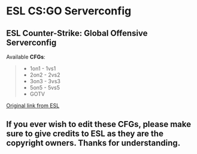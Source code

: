 # ESL CS:GO Serverconfig
## ESL Counter-Strike: Global Offensive Serverconfig

Available **CFGs**:
> - 1on1 - 1vs1
> - 2on2 - 2vs2
> - 3on3 - 3vs3
> - 5on5 - 5vs5
> - GOTV

[Original link from ESL](https://play.eslgaming.com/download/26251762/)

## If you ever wish to edit these CFGs, please make sure to give credits to ESL as they are the copyright owners. Thanks for understanding.

